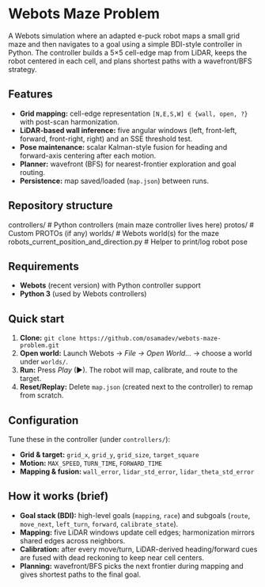 # Webots Maze Problem

A Webots simulation where an adapted e-puck robot maps a small grid maze and then navigates to a goal using a simple BDI-style controller in Python. The controller builds a 5×5 cell-edge map from LiDAR, keeps the robot centered in each cell, and plans shortest paths with a wavefront/BFS strategy.

## Features
- **Grid mapping:** cell-edge representation `[N,E,S,W] ∈ {wall, open, ?}` with post-scan harmonization.  
- **LiDAR-based wall inference:** five angular windows (left, front-left, forward, front-right, right) and an SSE threshold test.  
- **Pose maintenance:** scalar Kalman-style fusion for heading and forward-axis centering after each motion.  
- **Planner:** wavefront (BFS) for nearest-frontier exploration and goal routing.  
- **Persistence:** map saved/loaded (`map.json`) between runs.

## Repository structure
controllers/ # Python controllers (main maze controller lives here)
protos/ # Custom PROTOs (if any)
worlds/ # Webots world(s) for the maze
robots_current_position_and_direction.py # Helper to print/log robot pose


## Requirements
- **Webots** (recent version) with Python controller support
- **Python 3** (used by Webots controllers)

## Quick start
1. **Clone:** `git clone https://github.com/osamadev/webots-maze-problem.git`
2. **Open world:** Launch Webots → *File → Open World…* → choose a world under `worlds/`.
3. **Run:** Press *Play* (▶). The robot will map, calibrate, and route to the target.
4. **Reset/Replay:** Delete `map.json` (created next to the controller) to remap from scratch.

## Configuration
Tune these in the controller (under `controllers/`):
- **Grid & target:** `grid_x`, `grid_y`, `grid_size`, `target_square`
- **Motion:** `MAX_SPEED`, `TURN_TIME`, `FORWARD_TIME`
- **Mapping & fusion:** `wall_error`, `lidar_std_error`, `lidar_theta_std_error`

## How it works (brief)
- **Goal stack (BDI):** high-level goals (`mapping`, `race`) and subgoals (`route`, `move_next`, `left_turn`, `forward`, `calibrate_state`).
- **Mapping:** five LiDAR windows update cell edges; harmonization mirrors shared edges across neighbors.
- **Calibration:** after every move/turn, LiDAR-derived heading/forward cues are fused with dead reckoning to keep near cell centers.
- **Planning:** wavefront/BFS picks the next frontier during mapping and gives shortest paths to the final goal.
